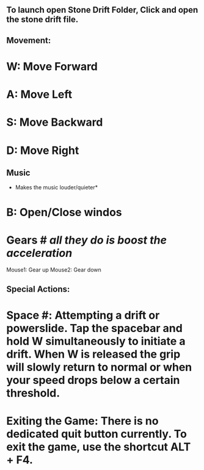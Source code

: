 ## To launch open Stone Drift Folder, Click and open the stone drift file.

## Movement:

# W: Move Forward
# A: Move Left
# S: Move Backward
# D: Move Right

## Music
* Makes the music louder/quieter*
# B: Open/Close windos 


# Gears # *all they do is boost the acceleration*
Mouse1: Gear up
Mouse2: Gear down




## Special Actions:
# Space #: Attempting a drift or powerslide. Tap the spacebar and hold W simultaneously to initiate a drift. When W is released the grip will slowly return to normal or when your speed drops below a certain threshold.

# Exiting the Game: There is no dedicated quit button currently. To exit the game, use the shortcut ALT + F4.

